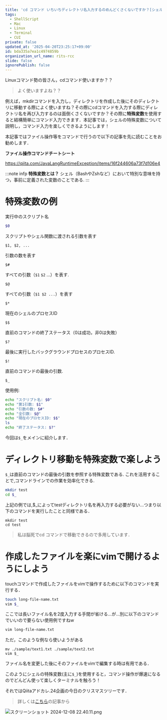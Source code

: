 ```yaml
---
title: 'cd コマンド いちいちディレクトリ名入力するのめんどくさくないですか？[シェルの特殊変数]'
tags:
  - ShellScript
  - Mac
  - Linux
  - Terminal
  - CUI
private: false
updated_at: '2025-04-20T23:25:17+09:00'
id: bda335a7ea1c4974859b
organization_url_name: rits-rcc
slide: false
ignorePublish: false
---
```

Linuxコマンド勢の皆さん，cdコマンド使いますか？？

> よく使いますよね？？

例えば，mkdirコマンドを入力し，ディレクトリを作成した後にそのディレクトリに移動する際によく使いますね？その際にcdコマンドを入力する際にディレクトリ名を再び入力するのは面倒くさくないですか？その際に**特殊変数**を使用すると結構簡単にコマンド入力できます．本記事では，シェルの特殊変数について説明し，コマンド入力を楽しくできるようにします！

本記事ではファイル操作等をコマンドで行うので以下の記事を先に読むことをお勧めします．

**ファイル操作コマンドチートシート**

https://qiita.com/JavaLangRuntimeException/items/16f244606a73f7d106e4

:::note infp
**特殊変数とは？**
シェル（BashやZshなど）において特別な意味を持つ，事前に定義された変数のことである.
:::

# 特殊変数の例
実行中のスクリプト名
```bash
$0
```
スクリプトやシェル関数に渡される引数を表す
```
$1, $2, ... 
```
引数の数を表す
```
$# 
```
すべての引数（`$1` `$2` ...）を表す.
```
$@ 
```
すべての引数（`$1 $2 ...`）を表す
```
$* 
```
現在のシェルのプロセスID
```
$$
```
直前のコマンドの終了ステータス（0は成功，非0は失敗）
```
$? 
```
最後に実行したバックグラウンドプロセスのプロセスID.
```
$!
```
直前のコマンドの最後の引数.
```
$_ 
```

使用例:
```bash
echo "スクリプト名: $0"
echo "第1引数: $1"
echo "引数の数: $#"
echo "全引数: $@"
echo "現在のプロセスID: $$"
ls
echo "終了ステータス: $?"
```
今回は`$_`をメインに紹介します．
# ディレクトリ移動を特殊変数で楽しよう

`$_`は直前のコマンドの最後の引数を参照する特殊変数である. これを活用することで,コマンドラインでの作業を効率化できる.
```bash
mkdir test
cd $_
```
上記の例では,$_によってtestディレクトリ名を再入力する必要がない...つまり以下のコマンドを実行したことと同様である．
```
mkdir test
cd test
```

> 私は脳死でcd コマンドで移動できるので多用しています．

# 作成したファイルを楽にvimで開けるようにしよう
touchコマンドで作成したファイルをvimで操作するために以下のコマンドを実行する．
```bash
touch long-file-name.txt
vim $_
```
ここでは長いファイル名を2度入力する手間が省ける...が...別に以下のコマンドでいいので要らない使用例ですねw
```bash
vim long-file-name.txt
```

ただ，このような例なら使いようがある
```
mv ./sample/text1.txt ./sample/text2.txt
vim $_
```
ファイル名を変更した後にそのファイルをvimで編集する時は有用である．

このようにシェルの特殊変数(主に`$_`)を使用すると，コマンド操作が爆速になるのでどんどん使って楽しくターミナルを触ろう！

それではQiitaアドカレ.24企画の今日のクリスマスツリーです．

> 詳しくは[こちら](https://qiita.com/JavaLangRuntimeException/items/1f4a6febf957f522ba45)の記事から

![スクリーンショット 2024-12-08 22.40.11.png](https://qiita-image-store.s3.ap-northeast-1.amazonaws.com/0/3757442/4a957554-d402-fb2f-a047-b851cf8f79ed.png)
